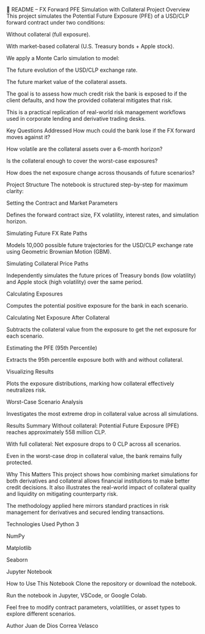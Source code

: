📄 README – FX Forward PFE Simulation with Collateral
Project Overview
This project simulates the Potential Future Exposure (PFE) of a USD/CLP forward contract under two conditions:

Without collateral (full exposure).

With market-based collateral (U.S. Treasury bonds + Apple stock).

We apply a Monte Carlo simulation to model:

The future evolution of the USD/CLP exchange rate.

The future market value of the collateral assets.

The goal is to assess how much credit risk the bank is exposed to if the client defaults, and how the provided collateral mitigates that risk.

This is a practical replication of real-world risk management workflows used in corporate lending and derivative trading desks.

Key Questions Addressed
How much could the bank lose if the FX forward moves against it?

How volatile are the collateral assets over a 6-month horizon?

Is the collateral enough to cover the worst-case exposures?

How does the net exposure change across thousands of future scenarios?

Project Structure
The notebook is structured step-by-step for maximum clarity:

Setting the Contract and Market Parameters

Defines the forward contract size, FX volatility, interest rates, and simulation horizon.

Simulating Future FX Rate Paths

Models 10,000 possible future trajectories for the USD/CLP exchange rate using Geometric Brownian Motion (GBM).

Simulating Collateral Price Paths

Independently simulates the future prices of Treasury bonds (low volatility) and Apple stock (high volatility) over the same period.

Calculating Exposures

Computes the potential positive exposure for the bank in each scenario.

Calculating Net Exposure After Collateral

Subtracts the collateral value from the exposure to get the net exposure for each scenario.

Estimating the PFE (95th Percentile)

Extracts the 95th percentile exposure both with and without collateral.

Visualizing Results

Plots the exposure distributions, marking how collateral effectively neutralizes risk.

Worst-Case Scenario Analysis

Investigates the most extreme drop in collateral value across all simulations.

Results Summary
Without collateral:
Potential Future Exposure (PFE) reaches approximately 558 million CLP.

With full collateral:
Net exposure drops to 0 CLP across all scenarios.

Even in the worst-case drop in collateral value, the bank remains fully protected.

Why This Matters
This project shows how combining market simulations for both derivatives and collateral allows financial institutions to make better credit decisions.
It also illustrates the real-world impact of collateral quality and liquidity on mitigating counterparty risk.

The methodology applied here mirrors standard practices in risk management for derivatives and secured lending transactions.

Technologies Used
Python 3

NumPy

Matplotlib

Seaborn

Jupyter Notebook

How to Use This Notebook
Clone the repository or download the notebook.

Run the notebook in Jupyter, VSCode, or Google Colab.

Feel free to modify contract parameters, volatilities, or asset types to explore different scenarios.

Author
Juan de Dios Correa Velasco
